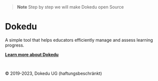 > **Note**
> Step by step we will make Dokedu open Source

# Dokedu

A simple tool that helps educators efficiently manage and assess learning progress. 

**[Learn more about Dokedu](https://dokedu.org)**

<br />

© 2019-2023, Dokedu UG (haftungsbeschränkt)
